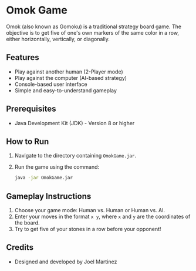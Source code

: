 
# Omok Game

Omok (also known as Gomoku) is a traditional strategy board game. The objective is to get five of one's own markers of the same color in a row, either horizontally, vertically, or diagonally.

## Features

- Play against another human (2-Player mode)
- Play against the computer (AI-based strategy)
- Console-based user interface
- Simple and easy-to-understand gameplay

## Prerequisites

- Java Development Kit (JDK) - Version 8 or higher

## How to Run

1. Navigate to the directory containing `OmokGame.jar`.
2. Run the game using the command: 

   ```bash
   java -jar OmokGame.jar
   ```

## Gameplay Instructions

1. Choose your game mode: Human vs. Human or Human vs. AI.
2. Enter your moves in the format `x y`, where `x` and `y` are the coordinates of the board.
3. Try to get five of your stones in a row before your opponent!

## Credits

- Designed and developed by Joel Martinez
